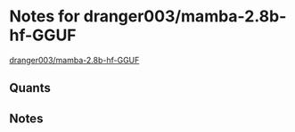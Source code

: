 # Notes for dranger003/mamba-2.8b-hf-GGUF
[dranger003/mamba-2.8b-hf-GGUF](https://huggingface.co/dranger003/mamba-2.8b-hf-GGUF)

## Quants
<quants go here>

## Notes
<notes here>
